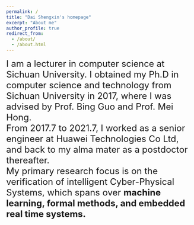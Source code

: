 ```yaml
---
permalink: /
title: "Dai Shengxin's homepage"
excerpt: "About me"
author_profile: true
redirect_from: 
  - /about/
  - /about.html
---
```


<font size = 5>I am a lecturer in computer science at Sichuan University. I obtained my Ph.D in computer science and technology  from Sichuan University in 2017, where I was advised by Prof. Bing Guo and Prof. Mei Hong. <br>
From 2017.7 to 2021.7, I worked as a  senior engineer at Huawei Technologies Co Ltd, and back to my alma mater as a postdoctor thereafter. <br>
My primary research focus is on the verification of intelligent Cyber-Physical Systems, which spans over <b>machine learning, formal methods, and embedded real time systems<b>.
</font> 